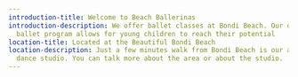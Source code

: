 ```yaml
---
introduction-title: Welcome to Beach Ballerinas
introduction-description: We offer ballet classes at Bondi Beach. Our quality
  ballet program allows for young children to reach their potential
location-title: Located at the Beautiful Bondi Beach
location-description: Just a few minutes walk from Bondi Beach is our amazing
  dance studio. You can talk more about the area or about the studio.
---
```

